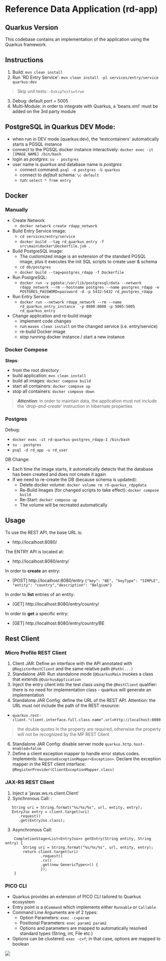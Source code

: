 # Reference Data Application (rd-app)

## Quarkus Version
This codebase contains an implementation of the application using the Quarkus framework.

## Instructions
1. Build: `mvn clean install`
2. Run 'RD Entry Service': `mvn clean install -pl services/entry/service quarkus:dev`

> Skip unit tests: `-DskipTests=true`

3. Debug: default port = 5005
4. Multi-Module: in order to integrate with Quarkus, a 'beans.xml' must be added on the 3rd party module

## PostgreSQL in Quarkus DEV Mode:

  - when run in DEV mode (quarkus:dev), the 'testcontainers' automatically starts a PGSQL instance
  - connect to the PGSQL docker instance interactively: `docker exec -it [IMAGE_NAME] /bin/bash`
  - login as *postgres*: `su - postgres`
  - user name is *quarkus* and database name is *postgres*
    - connect command: `psql -d postgres -U quarkus`
    - connect to *default* schema: `\c default`
    - run: `select * from entry`

## Docker

### Manually
- Create Network
  - `docker network create rdapp_network`
- Build Entry Service image:
  - `cd services/entry/service` 
  - `docker build --tag rd_quarkus_entry -f src\main\docker\Dockerfile.jvm .`
- Build PostgreSQL image:
  - The customized image is an extension of the standard PGSQL image, plus it executes the init SQL scripts to create user & schema  
  - `cd db/postgres` 
  - `docker build --tag=postgres_rdapp -f Dockerfile`
- Run PostgreSQL:
  - `docker run -v pgdata:/var/lib/postgresql/data --network rdapp_network --rm --hostname postgres --name postgres_rdapp -e POSTGRES_PASSWORD=password -d -p 5432:5432 rd_postgres_rdapp`
- Run Entry Service:
  - `docker run --network rdapp_network --rm --name rd_quarkus_entry_instance  -p 8080:8080 -p 5005:5005 rd_quarkus_entry`
- Change application and re-build image
  - implement code changes 
  - run `maven clean install` on the changed service (i.e. entry/service)
  - re-build Docker image
  - stop running docker instance / start a new instance

### Docker Compose

**Steps**:
- from the root directory
- build application: `mvn clean install`
- build all images: `docker compose build`
- start all containers: `docker compose up`
- stop all containers: `docker compose down`

> ***Attention***: in order to maintain data, the application must not include the '*drop-and-create*' instruction in hibernate properties

### Postgres

Debug:
- `docker exec -it rd-quarkus-postgres_rdapp-1 /bin/bash`
- `su - postgres`
- `psql -d rd_app -u rd_user`

DB Change:
- Each time the image starts, it automatically detects that the database has been created and does not create it again
- If we need to re-create the DB (because schema is updated):
  - Delete docker volume: `docker volume rm rd-quarkus_rdpgdata`
  - Re-Build Images (for changed scripts to take effect): `docker compose build`
  - Re-Start: `docker compose up`
  - The volume will be recreated automatically

## Usage

To use the REST API, the base URL is:
 - http://localhost:8080/

The ENTRY API is located at:
 - http://localhost:8080/entry/

In order to **create** an entry:
 - [POST] http://localhost:8080/entry
`
{"key": "BE", "keyType": "SIMPLE", "entity": "country","description": "Belgium"}
`

In order to **list** entries of an entity:
 - [GET] http://localhost:8080/entry/country/

In order to **get** a specific entry:
 - [GET] http://localhost:8080/entry/country/BE

## Rest Client

### Micro Profile REST Client
1. Client JAR: Define an interface with the API annotated with `@RegisterRestClient` and the same relative path `@Path(...)`
2. Standalone JAR: Run standalone mode (`@QuarkusMain` invokes a class that extends `@QuarkusApplication`
3. Inject the entry client into the test class using the `@RestClient` qualifier: there is no need for implementation class - quarkus will generate an implementation
4. Standalone JAR Config: define the URL of the REST API. Attention: the URL must not include the path of the REST resource:
  - `quarkus.rest-client."client.interface.full.class.name".url=http://localhost:8080`
> the double quotes in the property are required, otherwise the property will not be recognized by the MP REST Client
6. Standalone JAR Config: disable server mode `quarkus.http.host-enabled=false`
7. Define a client exception mapper to handle error status codes. Implements: `ResponseExceptionMapper<Exception>`. 
Declare the exception mapper in the REST client interface: `@RegisterProvider(ClientExceptionMapper.class)`

### JAX-RS REST Client
1. Inject a 'javax.ws.rs.client.Client' 
2. Synchronous Call: : 
```
   String uri = String.format("%s/%s/%s", url, entity, entry);
   EntryJso entry = client.target(uri)
      .request()
      .get(EntryJso.class);
```

3. Asynchronous Call:
```
    CompletionStage<List<EntryJso>> getEntry(String entity, String entry) {
        String uri = String.format("%s/%s/%s", url, entity, entry);
        return client.target(uri)
                .request()
                .rx()
                .get(new GenericType<>() {
                });
    }
```

### PICO CLI

- Quarkus provides an extension of PICO CLI tailored to Quarkus ecosystem
- Entry point is a `@Command` which implements either `Runnable` or `Callable`
- Command Line Arguments are of 2 types:
  - Option Parameters: `exec -c=param`
  - Positional Parameters: `exec param1 param2`
  - Options and parameters are mapped to automatically resolved standard types (String, int, File etc.)
- Options can be clustered: `exec -cvf`; in that case, options are mapped to boolean

![](https://picocli.info/images/OptionsAndParameters2.png)